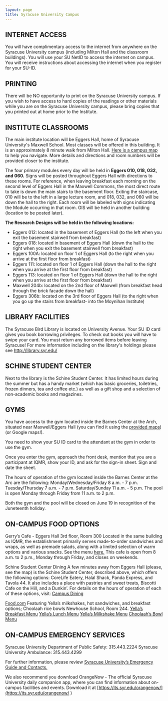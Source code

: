 ```yaml
---
layout: page
title: Syracuse University Campus
---
```



INTERNET ACCESS
---------------

You will have complimentary access to the internet from anywhere on the Syracuse University campus (including Milton Hall and the classroom buildings). You will use your SU NetID to access the internet on campus. You will receive instructions about accessing the internet when you register for your SU-ID.

PRINTING
--------

There will be NO opportunity to print on the Syracuse University campus. If you wish to have access to hard copies of the readings or other materials while you are on the Syracuse University campus, please bring copies that you printed out at home prior to the Institute.

INSTITUTE CLASSROOMS
--------------------

The main institute location will be Eggers Hall, home of Syracuse University's Maxwell School. Most classes will be offered in this building. It is an approximately 8 minute walk from Milton Hall. [Here is a campus map](https://www.syracuse.edu/map/) to help you navigate. More details and directions and room numbers will be provided closer to the institute.

The four primary modules every day will be held in **Eggers 010, 018, 032, and 060.** Signs will be posted throughout Eggers Hall with directions to these rooms. For reference, when leaving breakfast each morning on the second level of Eggers Hall in the Maxwell Commons, the most direct route to take is down the main stairs to the basement floor. Exiting the staircase, 010 will be to the left in a large lecture room, and 018, 032, and 060 will be down the hall to the right. Each room will be labeled with signs indicating the Module occurring in that room. GIS will be held in another building (location to be posted later).

**The Research Designs will be held in the following locations:**
  - Eggers 012: located in the basement of Eggers Hall (to the left when you exit the basement stairwell from           breakfast)
  - Eggers 018: located in basement of Eggers Hall (down the hall to the right when you exit the basement stairwell     from breakfast)
  - Eggers 100A: located on floor 1 of Eggers Hall (to the right when you arrive at the first floor from breakfast)
  - Eggers 111: located on floor 1 of Eggers Hall (down the hall to the right when you arrive at the first floor        from breakfast)
  - Eggers 113: located on floor 1 of Eggers Hall (down the hall to the right when you arrive at the first floor        from breakfast)
  - Maxwell 204b: located on the 2nd floor of Maxwell (from breakfast head through the brick facade down the hall)
  - Eggers 306b: located on the 3rd floor of Eggers Hall (to the right when you go up the stairs from breakfast-        into the Moynihan Institute)

LIBRARY FACILITIES 
------------------

The Syracuse Bird Library is located on University Avenue. Your SU ID card gives you book borrowing privileges. To check out books you will have to swipe your card. You must return any borrowed items before leaving Syracuse! For more information including on the library's holdings please see <http://library.syr.edu/>

SCHINE STUDENT CENTER
---------------------

Next to the library is the Schine Student Center. It has limited hours during the summer but has a handy market (which has basic groceries, toiletries, frozen dinners, tea and coffee etc.) as well as a gift shop and a selection of non-academic books and magazines.

GYMS
----

You have access to the gym located inside the Barnes Center at the Arch, situated near Maxwell/Eggers Hall (you can find it using the [provided maps](https://www.syracuse.edu/map/)) (or Google maps!).  

You need to show your SU ID card to the attendant at the gym in order to use the gym. 

Once you enter the gym, approach the front desk, mention that you are a participant at IQMR, show your ID, and ask for the sign-in sheet. Sign and date the sheet. 

The  hours of operation of the gym located inside the Barnes Center at the Arc are the following:
Monday/Wednesday/Friday 8 a.m. - 7 p.m.
Tuesday/Thursday 7 a.m. - 7 p.m.
Saturday/Sunday 11 a.m. - 5 p.m.
The pool is open Monday through Friday from 11 a.m. to 2 p.m.


Both the gym and the pool will be closed on June 19 in recognition of the Juneteenth holiday.

ON-CAMPUS FOOD OPTIONS
----

Gerry’s Cafe - Eggers Hall 3rd floor, Room 300
Located in the same building as IQMR, the establishment primarily serves made-to-order sandwiches and wraps, as well as premade salads, along with a limited selection of warm options and various snacks. See the menu [here.](https://campusdining.syr.edu/wp-content/uploads/Eggers-Menu.pdf) This cafe is open from 8 a.m. to 2 p.m., Monday through Friday, and closes on weekends.
    	
Schine Student Center Dining
A few minutes away from Eggers Hall (please, see the map) is the Schine Student Center, described above, which offers the following options: CoreLife Eatery, Halal Shack, Panda Express, and Tavola 44. It also includes a place with pastries and sweet treats, Biscotti Cafe on the Hill, and a Dunkin’. For details on the hours of operation of each of these options, visit: [Campus Dining](https://campusdining.syr.edu/hours/schine-and-goldstein-student-center-dining/) 

[Food.com](http://Food.com)
Featuring Yella’s milkshakes, hot sandwiches, and breakfast options; Choolaah rice bowls
Newhouse School, Room 244.
[Yella’s Breakfast Menu](https://campusdining.syr.edu/wp-content/uploads/BREAKFAST-scaled.jpg)
[Yella’s Lunch Menu](https://campusdining.syr.edu/wp-content/uploads/LUNCH-scaled.png)
[Yella’s Milkshake Menu](https://campusdining.syr.edu/wp-content/uploads/SYRACUSE-MILKSHAKE-MENU.png)
[Choolaah’s Bowl Menu](https://campusdining.syr.edu/wp-content/uploads/ChoolaahX_Menu_Dec24_SYR_01-07-2025.png)

ON-CAMPUS EMERGENCY SERVICES
----
Syracuse University Department of Public Safety: 315.443.2224
Syracuse University Ambulance: 315.443.4299

For further information, please review [Syracuse University’s Emergency Guide and Contacts.](https://www.syracuse.edu/about/contact/emergencies/)

We also recommend you download OrangeNow - The official Syracuse University daily companion app, where you can find information about on-campus facilities and events. Download it at [https://its.syr.edu/orangenow/](https://its.syr.edu/orangenow/ ) 
